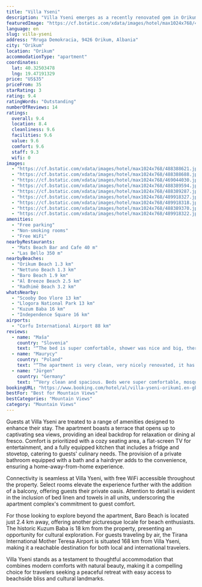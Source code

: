 ```yaml
---
title: "Villa Yseni"
description: "Villa Yseni emerges as a recently renovated gem in Orikum, offering a serene garden setting complemented by breathtaking mountain views."
featuredImage: "https://cf.bstatic.com/xdata/images/hotel/max1024x768/488388621.jpg?k=22d53eeaf06731964320c1fd195c3810194d6dae417ca409065356189214d4f9&o=&hp=1"
language: en
slug: villa-yseni
address: "Rruga Demokracia, 9426 Orikum, Albania"
city: "Orikum"
location: "Orikum"
accommodationType: "apartment"
coordinates:
  lat: 40.32503478
  lng: 19.47191329
price: "US$35"
priceFrom: 35
starRating: 3
rating: 9.4
ratingWords: "Outstanding"
numberOfReviews: 14
ratings:
  overall: 9.4
  location: 8.4
  cleanliness: 9.6
  facilities: 9.6
  value: 9.6
  comfort: 9.6
  staff: 9.3
  wifi: 0
images:
  - "https://cf.bstatic.com/xdata/images/hotel/max1024x768/488388621.jpg?k=22d53eeaf06731964320c1fd195c3810194d6dae417ca409065356189214d4f9&o=&hp=1"
  - "https://cf.bstatic.com/xdata/images/hotel/max1024x768/488388688.jpg?k=fb9624f2b62110ef13e67fac73f8f6336df40649f8b9a126cf10f195ab4d494b&o=&hp=1"
  - "https://cf.bstatic.com/xdata/images/hotel/max1024x768/469044030.jpg?k=55e4d1675524405d6a46d8c689775b6761bf4a72e50233e40229e5c094445c93&o=&hp=1"
  - "https://cf.bstatic.com/xdata/images/hotel/max1024x768/488389594.jpg?k=0d5331dd7f0ccf16c63729840ec83c79de83769bdf0ff8d38634f617495d829c&o=&hp=1"
  - "https://cf.bstatic.com/xdata/images/hotel/max1024x768/488389287.jpg?k=94071595197b81605a31c15ef13f39d96524bf84257fa823bd074ea5c9dccbe6&o=&hp=1"
  - "https://cf.bstatic.com/xdata/images/hotel/max1024x768/489918327.jpg?k=8653d17a32e24505c268061384d19e87535c9a514fa7f4ec251dcbf773fa491b&o=&hp=1"
  - "https://cf.bstatic.com/xdata/images/hotel/max1024x768/489918318.jpg?k=5af0c8714cc178cab126332c6e67a0825ecc234a271c1481c087d6e302e9d0d5&o=&hp=1"
  - "https://cf.bstatic.com/xdata/images/hotel/max1024x768/488389370.jpg?k=53e4839f912fb152b2fae404a8a4a787bfbda8998f7898591a139f19aae31f1c&o=&hp=1"
  - "https://cf.bstatic.com/xdata/images/hotel/max1024x768/489918322.jpg?k=d0466a5668e5c50d1cda5fece85ec0455724e34920f9796822b3f632738bf246&o=&hp=1"
amenities:
  - "Free parking"
  - "Non-smoking rooms"
  - "Free WiFi"
nearbyRestaurants:
  - "Mats Beach Bar and Cafe 40 m"
  - "Las Bello 350 m"
nearbyBeaches:
  - "Orikum Beach 1.3 km"
  - "Nettuno Beach 1.3 km"
  - "Baro Beach 1.9 km"
  - "Al Breeze Beach 2.5 km"
  - "Radhimë Beach 3.2 km"
whatsNearby:
  - "Scooby Doo Vlore 13 km"
  - "Llogora National Park 13 km"
  - "Kuzum Baba 16 km"
  - "Independence Square 16 km"
airports:
  - "Corfu International Airport 88 km"
reviews:
  - name: "Maša"
    country: "Slovenia"
    text: "“The bed is super comfortable, shower was nice and big, there is also a washing machine available in the bathroom.”"
  - name: "Maurycy"
    country: "Poland"
    text: "“The apartment is very clean, very nicely renovated, it has a feeling of freshness to it. It's done with taste, the bathroom is very nice. The view from the window is very beautiful, even through on the first sight you see some not so beautiful...”"
  - name: "Jürgen"
    country: "Germany"
    text: "“Very clean and spacious. Beds were super comfortable, mosquito repellent everywhere on the windows and a quiet house. Only to be recommended”"
bookingURL: "https://www.booking.com/hotel/al/villa-yseni-orikum1.en-gb.html?aid=8035640"
bestFor: "Best for Mountain Views"
bestCategories: "Mountain Views"
category: "Mountain Views"
---
```


Guests at Villa Yseni are treated to a range of amenities designed to enhance their stay. The apartment boasts a terrace that opens up to captivating sea views, providing an ideal backdrop for relaxation or dining al fresco. Comfort is prioritized with a cozy seating area, a flat-screen TV for entertainment, and a fully equipped kitchen that includes a fridge and stovetop, catering to guests' culinary needs. The provision of a private bathroom equipped with a bath and a hairdryer adds to the convenience, ensuring a home-away-from-home experience.

Connectivity is seamless at Villa Yseni, with free WiFi accessible throughout the property. Select rooms elevate the experience further with the addition of a balcony, offering guests their private oasis. Attention to detail is evident in the inclusion of bed linen and towels in all units, underscoring the apartment complex's commitment to guest comfort.

For those looking to explore beyond the apartment, Baro Beach is located just 2.4 km away, offering another picturesque locale for beach enthusiasts. The historic Kuzum Baba is 18 km from the property, presenting an opportunity for cultural exploration. For guests traveling by air, the Tirana International Mother Teresa Airport is situated 168 km from Villa Yseni, making it a reachable destination for both local and international travelers.

Villa Yseni stands as a testament to thoughtful accommodation that combines modern comforts with natural beauty, making it a compelling choice for travelers seeking a peaceful retreat with easy access to beachside bliss and cultural landmarks.